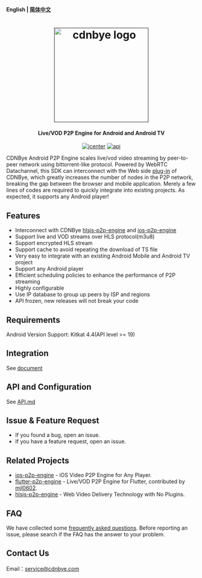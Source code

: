 **English | [简体中文](Readme_zh.md)**

<h1 align="center"><a href="" target="_blank" rel="noopener noreferrer"><img width="250" src="https://cdnbye.oss-cn-beijing.aliyuncs.com/pic/cdnbye.png" alt="cdnbye logo"></a></h1>
<h4 align="center">Live/VOD P2P Engine for Android and Android TV</h4>
<p align="center">
<a href="https://bintray.com/cdnbye/maven/sdk/_latestVersion"><img src="https://api.bintray.com/packages/cdnbye/maven/sdk/images/download.svg?style=flat" alt="jcenter"></a>
<a href="https://android-arsenal.com/api?level=19"><img src="https://img.shields.io/badge/API-19%2B-brightgreen.svg?style=flat" alt="api"></a>
</p>

CDNBye Android P2P Engine scales live/vod video streaming by peer-to-peer network using bittorrent-like protocol. Powered by WebRTC Datachannel, this SDK can interconnect with the Web side [plug-in](https://github.com/cdnbye/hlsjs-p2p-engine) of CDNBye, which greatly increases the number of nodes in the P2P network, breaking the gap between the browser and mobile application. Merely a few lines of codes are required to quickly integrate into existing projects. As expected, it supports any Android player!

## Features
- Interconnect with CDNBye [hlsjs-p2p-engine](https://github.com/cdnbye/hlsjs-p2p-engine) and [ios-p2p-engine](https://github.com/cdnbye/ios-p2p-engine)
- Support live and VOD streams over HLS protocol(m3u8)
- Support encrypted HLS stream
- Support cache to avoid repeating the download of TS file
- Very easy to integrate with an existing Android Mobile and Android TV project
- Support any Android player
- Efficient scheduling policies to enhance the performance of P2P streaming
- Highly configurable
- Use IP database to group up peers by ISP and regions
- API frozen, new releases will not break your code

## Requirements
Android Version Support: Kitkat 4.4(API level >= 19)

## Integration
See [document](https://docs.cdnbye.com/#/en/android/usage)

## API and Configuration
See [API.md](https://docs.cdnbye.com/#/android/API)

## Issue & Feature Request
- If you found a bug, open an issue.
- If you have a feature request, open an issue.

## Related Projects
- [ios-p2p-engine](https://github.com/cdnbye/ios-p2p-engine) -  iOS Video P2P Engine for Any Player.
- [flutter-p2p-engine](https://github.com/cdnbye/flutter-p2p-engine) - Live/VOD P2P Engine for Flutter, contributed by [mjl0602](https://github.com/mjl0602).
- [hlsjs-p2p-engine](https://github.com/cdnbye/hlsjs-p2p-engine) - Web Video Delivery Technology with No Plugins.

## FAQ
We have collected some [frequently asked questions](https://docs.cdnbye.com/#/en/FAQ). Before reporting an issue, please search if the FAQ has the answer to your problem.

## Contact Us
Email：service@cdnbye.com
